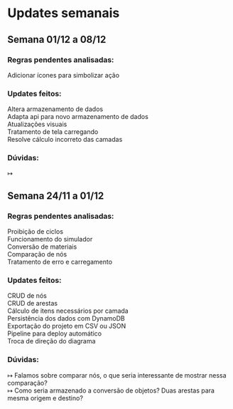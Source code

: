 # Updates semanais

## Semana 01/12 a 08/12

### Regras pendentes analisadas:

Adicionar ícones para simbolizar ação

### Updates feitos:

Altera armazenamento de dados \
Adapta api para novo armazenamento de dados \
Atualizações visuais \
Tratamento de tela carregando \
Resolve cálculo incorreto das camadas

### Dúvidas:

↦  


## Semana 24/11 a 01/12

### Regras pendentes analisadas:

Proibição de ciclos \
Funcionamento do simulador \
Conversão de materiais \
Comparação de nós \
Tratamento de erro e carregamento

### Updates feitos:

CRUD de nós \
CRUD de arestas \
Cálculo de itens necessários por camada \
Persistência dos dados com DynamoDB \
Exportação do projeto em CSV ou JSON \
Pipeline para deploy automático \
Troca de direção do diagrama

### Dúvidas:

↦ Falamos sobre comparar nós, o que seria interessante de mostrar nessa comparação? \
↦ Como seria armazenado a conversão de objetos? Duas arestas para mesma origem e destino?
